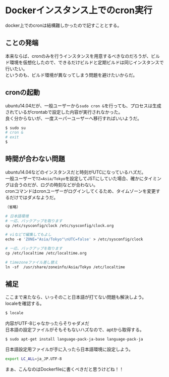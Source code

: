# Dockerインスタンス上でのcron実行

docker上でのcronは結構難しかったので記すこととする。

## ことの発端

本来ならば、cronのみを行うインスタンスを用意するべきなのだろうが、ビルド環境を仮想化したので、できるだけビルドと定期ビルドは同じインスタンスで行いたい。  
というのも、ビルド環境が異なってしまう問題を避けたいからだ。  

## cronの起動
ubuntu14.04だが、一般ユーザーから`sudo cron &`を行っても、プロセスは生成されているがcrontabで設定した内容が実行されなかった。  
良く分からないが、一度スーパーユーザーへ移行すればいいようだ。  

```bash
$ sudo su
# cron &
# exit
$ 
```

## 時間が合わない問題
ubuntu14.04などのインスタンスだと時刻がUTCになっているハズだ。  
一般ユーザーで`TZ=Asia/Tokyo`を設定してJSTにしていた場合、確かにタイミングは合うのだが、ログの時刻などが合わない。  
cronコマンドはcronユーザーがログインしてくるため、タイムゾーンを変更するだけではダメなようだ。  

```Dockerfile
（省略）

# 日本語環境
# 一応、バックアップを取ります
cp /etc/sysconfig/clock /etc/sysconfig/clock.org

# viなどで編集してもよし
echo -e 'ZONE="Asia/Tokyo"\nUTC=false' > /etc/sysconfig/clock

# 一応、バックアップを取ります
cp /etc/localtime /etc/localtime.org

# timezoneファイル差し替え
ln -sf  /usr/share/zoneinfo/Asia/Tokyo /etc/localtime
```

## 補足
ここまで来たなら、いっそのこと日本語が打てない問題も解決しよう。  
localeを確認する。  

```bash
$ locale
```

内容がUTF-8じゃなかったらそりゃダメだ  
日本語の設定ファイルがそもそもないハズなので、aptから取得する。  

```
$ sudo apt-get install language-pack-ja-base language-pack-ja
```

日本語設定用ファイルが手に入ったら日本語環境に設定しよう。  

```bash
export LC_ALL=ja_JP.UTF-8
```

まぁ、こんなのはDockerfileに書くべきだと思うけどね！！

